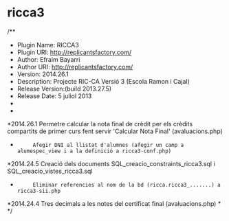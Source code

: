 ricca3
======

/**
 * Plugin Name: RICCA3
 * Plugin URI: http://replicantsfactory.com/
 * Author: Efraim Bayarri
 * Author URI: http://replicantsfactory.com/
 * Version: 2014.26.1
 * Description: Projecte RIC-CA Versió 3 (Escola Ramon i Cajal) 
 * Release Version:(build 2013.27.5)
 * Release Date: 5 juliol 2013
 *
 *
 *2014.26.1 Permetre calcular la nota final de crèdit per els crèdits compartits de primer curs fent servir 'Calcular Nota Final' (avaluacions.php)
 *			Afegir DNI al llistat d'alumnes (afegir un camp a alumespec_view i a la definició a ricca3-conf.php)
 *2014.24.5	Creació dels documents SQL_creacio_constraints_ricca3.sql i SQL_creacio_vistes_ricca3.sql
 *			Eliminar referencies al nom de la bd (ricca.ricca3_.......) a ricca3-sii.php
 *2014.24.4	Tres decimals a les notes del certificat final (avaluacions.php)
 *
 */
